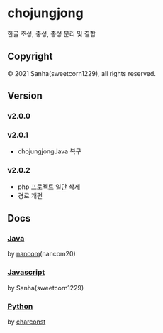 # chojungjong
한글 초성, 중성, 종성 분리 및 결합

## Copyright
© 2021 Sanha(sweetcorn1229), all rights reserved.

## Version
### v2.0.0
### v2.0.1
- chojungjongJava 복구
### v2.0.2
- php 프로젝트 일단 삭제
- 경로 개편

## Docs
### [Java](https://github.com/sweetcorn1229/chojungjong/blob/main/java/docs.md)
by [nancom](https://github.com/nancom20)(nancom20)

### [Javascript](https://github.com/sweetcorn1229/chojungjong/blob/main/javascript/docs.md)
by Sanha(sweetcorn1229)

### [Python](https://github.com/sweetcorn1229/chojungjong/blob/main/python/docs.md)
by [charconst](https://github.com/everythingisformathieu)
